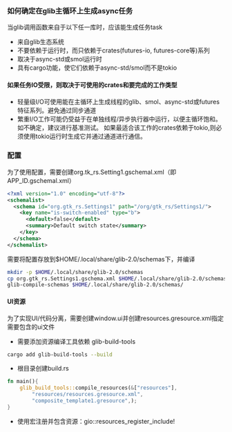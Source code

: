### 如何确定在glib主循环上生成async任务
当glib调用函数来自于以下任一库时，应该能生成任务task
* 来自glib生态系统
* 不要依赖于运行时，而只依赖于crates(futures-io, futures-core等)系列
* 取决于async-std或smol运行时
* 具有cargo功能，使它们依赖于async-std/smol而不是tokio

#### 如果任务IO受限，则取决于可使用的crates和要完成的工作类型
* 轻量级I/O可使用能在主循环上生成线程的glib、smol、async-std或futures特征系列。避免通过同步通道
* 繁重I/O工作可能仍受益于在单独线程/异步执行器中运行，以便主循环饱和。如不确定，建议进行基准测试。
如果最适合该工作的crates依赖于tokio,则必须使用tokio运行时生成它并通过通道进行通信。

### 配置
为了使用配置，需要创建org.tk_rs.Setting1.gschemal.xml（即APP_ID.gschemal.xml）
```xml
<?xml version="1.0" encoding="utf-8"?>
<schemalist>
  <schema id="org.gtk_rs.Settings1" path="/org/gtk_rs/Settings1/">
    <key name="is-switch-enabled" type="b">
      <default>false</default>
      <summary>Default switch state</summary>
    </key>
  </schema>
</schemalist>
```
需要将配置存放到$HOME/.local/share/glib-2.0/schemas下，并编译
```bash
mkdir -p $HOME/.local/share/glib-2.0/schemas
cp org.gtk_rs.Settings1.gschema.xml $HOME/.local/share/glib-2.0/schemas/
glib-compile-schemas $HOME/.local/share/glib-2.0/schemas/
```

#### UI资源
为了实现UI/代码分离，需要创建window.ui并创建resources.gresource.xml指定需要包含的ui文件
* 需要添加资源编译工具依赖 glib-build-tools
```bash
cargo add glib-build-tools --build
```
* 根目录创建build.rs
```rust
fn main(){
    glib_build_tools::compile_resources(&["resources"], 
        "resources/resources.gresource.xml", 
        "composite_template1.gresource",);
}
```
* 使用宏注册并包含资源：gio::resources_register_include!

